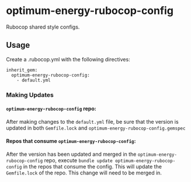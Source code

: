 # optimum-energy-rubocop-config
Rubocop shared style configs.


## Usage

Create a .rubocop.yml with the following directives:

```
inherit_gem:
  optimum-energy-rubocop-config:
    - default.yml
```

### Making Updates
#### `optimum-energy-rubocop-config` repo:

  After making changes to the `default.yml` file, be sure that the version is updated in both `Gemfile.lock` and `optimum-energy-rubocop-config.gemspec`

  #### Repos that consume `optimum-energy-rubocop-config`:

  After the version has been updated and merged in the `optimum-energy-rubocop-config` repo, execute `bundle update optimum-energy-rubocop-config` in the repos that consume the config. This will update the `Gemfile.lock` of the repo. This change will need to be merged in.
